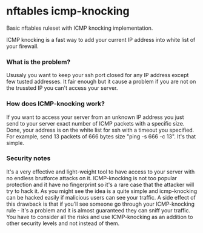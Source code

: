 # nftables icmp-knocking
Basic nftables ruleset with ICMP knocking implementation.

ICMP knocking is a fast way to add your current IP address into white list of your firewall.

### What is the problem? 

Ususaly you want to keep your ssh port closed for any IP address 
except few tusted addresses. 
It fair enough but it cause a problem if you are not on the trussted IP
you can't access your server.

### How does ICMP-knocking work?

If you want to access your server from an unknown IP address 
you just send to your server exact number of ICMP packets with a specific size. 
Done, your address is on the white list for ssh with a timeout you specified. 
For example, send 13 packets of 666 bytes size "ping -s 666 -c 13". It's that simple.

### Security notes

It's a very effective and light-weight tool to have access to your server 
with no endless brutforce attacks on it. ICMP-knocking is not too popular protection
and it have no fingerprint so it's a rare case that the attacker will try to hack it. 
As you might see  the idea is a quite simple and icmp-knocking can be hacked easily 
if malicious users can see your traffic.
A side effect of this drawback is that if you'll see someone go through your ICMP-knocking
rule - it's a problem and it is almost guaranteed they can sniff your traffic.
You have to consider all the risks and use ICMP-knocking as an addition 
to other security levels and not instead of them.
